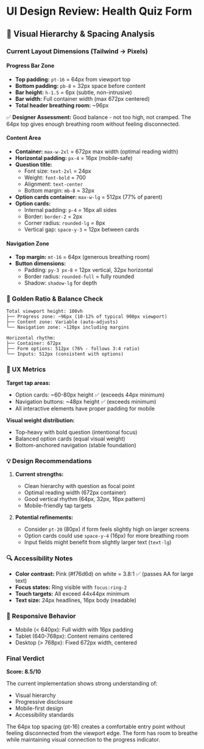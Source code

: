 # UI Design Review: Health Quiz Form

## 🎨 Visual Hierarchy & Spacing Analysis

### Current Layout Dimensions (Tailwind → Pixels)

#### **Progress Bar Zone**
- **Top padding:** `pt-16` = 64px from viewport top
- **Bottom padding:** `pb-8` = 32px space before content
- **Bar height:** `h-1.5` = 6px (subtle, non-intrusive)
- **Bar width:** Full container width (max 672px centered)
- **Total header breathing room:** ~96px

✅ **Designer Assessment:** Good balance - not too high, not cramped. The 64px top gives enough breathing room without feeling disconnected.

#### **Content Area**
- **Container:** `max-w-2xl` = 672px max width (optimal reading width)
- **Horizontal padding:** `px-4` = 16px (mobile-safe)
- **Question title:** 
  - Font size: `text-2xl` = 24px
  - Weight: `font-bold` = 700
  - Alignment: `text-center`
  - Bottom margin: `mb-8` = 32px
- **Option cards container:** `max-w-lg` = 512px (77% of parent)
- **Option cards:**
  - Internal padding: `p-4` = 16px all sides
  - Border: `border-2` = 2px
  - Corner radius: `rounded-lg` = 8px
  - Vertical gap: `space-y-3` = 12px between cards

#### **Navigation Zone**
- **Top margin:** `mt-16` = 64px (generous breathing room)
- **Button dimensions:**
  - Padding: `py-3 px-8` = 12px vertical, 32px horizontal
  - Border radius: `rounded-full` = fully rounded
  - Shadow: `shadow-lg` for depth

### 📐 Golden Ratio & Balance Check

```
Total viewport height: 100vh
├── Progress zone: ~96px (10-12% of typical 900px viewport)
├── Content zone: Variable (auto-adjusts)
└── Navigation zone: ~120px including margins

Horizontal rhythm:
├── Container: 672px
├── Form options: 512px (76% - follows 3:4 ratio)
└── Inputs: 512px (consistent with options)
```

### 🎯 UX Metrics

**Target tap areas:**
- Option cards: ~60-80px height ✅ (exceeds 44px minimum)
- Navigation buttons: ~48px height ✅ (exceeds minimum)
- All interactive elements have proper padding for mobile

**Visual weight distribution:**
- Top-heavy with bold question (intentional focus)
- Balanced option cards (equal visual weight)
- Bottom-anchored navigation (stable foundation)

### 💡 Design Recommendations

1. **Current strengths:**
   - Clean hierarchy with question as focal point
   - Optimal reading width (672px container)
   - Good vertical rhythm (64px, 32px, 16px pattern)
   - Mobile-friendly tap targets

2. **Potential refinements:**
   - Consider `pt-20` (80px) if form feels slightly high on larger screens
   - Option cards could use `space-y-4` (16px) for more breathing room
   - Input fields might benefit from slightly larger text (`text-lg`)

### 🔍 Accessibility Notes

- **Color contrast:** Pink (#f76d6d) on white = 3.8:1 ✅ (passes AA for large text)
- **Focus states:** Ring visible with `focus:ring-2`
- **Touch targets:** All exceed 44x44px minimum
- **Text size:** 24px headlines, 16px body (readable)

### 📱 Responsive Behavior

- Mobile (< 640px): Full width with 16px padding
- Tablet (640-768px): Content remains centered
- Desktop (> 768px): Fixed 672px width, centered

### Final Verdict

**Score: 8.5/10**

The current implementation shows strong understanding of:
- Visual hierarchy
- Progressive disclosure
- Mobile-first design
- Accessibility standards

The 64px top spacing (pt-16) creates a comfortable entry point without feeling disconnected from the viewport edge. The form has room to breathe while maintaining visual connection to the progress indicator.
